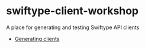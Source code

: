 # swiftype-client-workshop
A place for generating and testing Swiftype API clients

- [Generating clients](client-generation/README.md)
